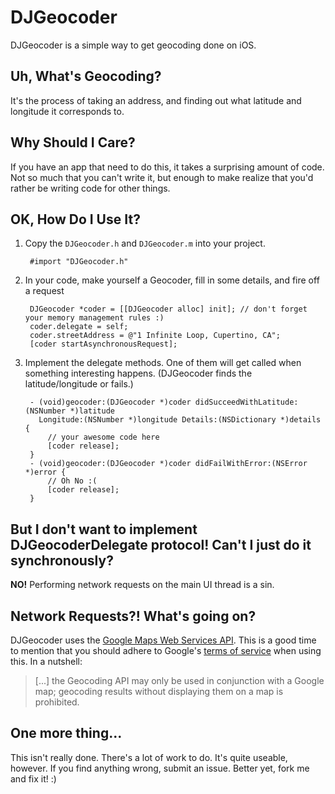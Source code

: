 # DJGeocoder

DJGeocoder is a simple way to get geocoding done on iOS.

## Uh, What's Geocoding?

It's the process of taking an address, and finding out what latitude and longitude it corresponds to.

## Why Should I Care?

If you have an app that need to do this, it takes a surprising amount of code. Not so much that you can't write it, but enough to make realize that you'd rather be writing code for other things.

## OK, How Do I Use It?

1. Copy the `DJGeocoder.h` and `DJGeocoder.m` into your project.

		#import "DJGeocoder.h"

2. In your code, make yourself a Geocoder, fill in some details, and fire off a request

		DJGeocoder *coder = [[DJGeocoder alloc] init]; // don't forget your memory management rules :)
		coder.delegate = self;
		coder.streetAddress = @"1 Infinite Loop, Cupertino, CA";
		[coder startAsynchronousRequest];

3. Implement the delegate methods. One of them will get called when something interesting happens. (DJGeocoder finds the latitude/longitude or fails.)

		- (void)geocoder:(DJGeocoder *)coder didSucceedWithLatitude:(NSNumber *)latitude 
		  Longitude:(NSNumber *)longitude Details:(NSDictionary *)details {
			// your awesome code here
			[coder release];
		}	
		- (void)geocoder:(DJGeocoder *)coder didFailWithError:(NSError *)error {
			// Oh No :(
			[coder release];
		}
		
## But I don't want to implement DJGeocoderDelegate protocol! Can't I just do it synchronously?

**NO!** Performing network requests on the main UI thread is a sin.

## Network Requests?! What's going on?
DJGeocoder uses the [Google Maps Web Services API](http://code.google.com/apis/maps/documentation/geocoding/). This is a good time to mention that you should adhere to Google's [terms of service](http://code.google.com/apis/maps/terms.html#section_10_12) when using this. In a nutshell:
> [...] the Geocoding API may only be used in conjunction with a Google map; geocoding results without displaying them on a map is prohibited.

## One more thing...
This isn't really done. There's a lot of work to do. It's quite useable, however. If you find anything wrong, submit an issue. Better yet, fork me and fix it! :)
